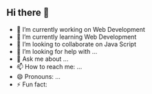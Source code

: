 ## Hi there 👋



- 🔭 I’m currently working on Web Development   
- 🌱 I’m currently learning Web Development
- 👯 I’m looking to collaborate on Java Script
- 🤔 I’m looking for help with ...
- 💬 Ask me about ...
- 📫 How to reach me: ...
- 😄 Pronouns: ...
- ⚡ Fun fact: 
